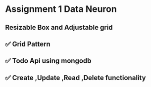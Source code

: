 # Assignment 1 Data Neuron

## Resizable Box and Adjustable grid

## :white_check_mark: Grid Pattern

## :white_check_mark: Todo Api using mongodb

## :white_check_mark: Create ,Update ,Read ,Delete functionality
